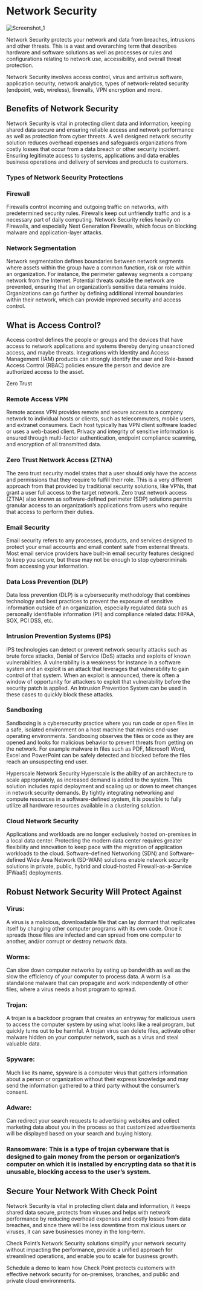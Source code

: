 <h1>Network Security </h1>


![Screenshot_1](https://user-images.githubusercontent.com/28812356/195752793-2b2e08ae-b9f0-4950-b206-4a8bf204d8fd.png)

Network Security protects your network and data from breaches, intrusions and other threats. This is a vast and overarching term that describes hardware and software solutions as well as processes or rules and configurations relating to network use, accessibility, and overall threat protection.

Network Security involves access control, virus and antivirus software, application security, network analytics, types of network-related security (endpoint, web, wireless), firewalls, VPN encryption and more.

<h2>Benefits of Network Security</h2>
 
Network Security is vital in protecting client data and information, keeping shared data secure and ensuring reliable access and network performance as well as protection from cyber threats. A well designed network security solution reduces overhead expenses and safeguards organizations from costly losses that occur from a data breach or other security incident. Ensuring legitimate access to systems, applications and data enables business operations and delivery of services and products to customers.

<h3>Types of Network Security Protections</h3>
 
 <h3>Firewall</h3>
Firewalls control incoming and outgoing traffic on networks, with predetermined security rules. Firewalls keep out unfriendly traffic and is a necessary part of daily computing. Network Security relies heavily on Firewalls, and especially Next Generation Firewalls, which focus on blocking malware and application-layer attacks.

 
<h3>Network Segmentation</h3>
Network segmentation defines boundaries between network segments where assets within the group have a common function, risk or role within an organization. For instance, the perimeter gateway segments a company network from the Internet. Potential threats outside the network are prevented, ensuring that an organization’s sensitive data remains inside. Organizations can go further by defining additional internal boundaries within their network, which can provide improved security and access control.


<h2>What is Access Control?</h2>

Access control defines the people or groups and the devices that have access to network applications and systems thereby denying unsanctioned access, and maybe threats. Integrations with Identity and Access Management (IAM) products can strongly identify the user and Role-based Access Control (RBAC) policies ensure the person and device are authorized access to the asset.

Zero Trust

<h3>Remote Access VPN</h3>
Remote access VPN provides remote and secure access to a company network to individual hosts or clients, such as telecommuters, mobile users, and extranet consumers. Each host typically has VPN client software loaded or uses a web-based client. Privacy and integrity of sensitive information is ensured through multi-factor authentication, endpoint compliance scanning, and encryption of all transmitted data.

 

<h3>Zero Trust Network Access (ZTNA)</h3>
The zero trust security model states that a user should only have the access and permissions that they require to fulfill their role. This is a very different approach from that provided by traditional security solutions, like VPNs, that grant a user full access to the target network. Zero trust network access (ZTNA) also known as software-defined perimeter (SDP) solutions permits granular access to an organization’s applications from users who require that access to perform their duties.


<h3>Email Security</h3>
Email security refers to any processes, products, and services designed to protect your email accounts and email content safe from external threats. Most email service providers have built-in email security features designed to keep you secure, but these may not be enough to stop cybercriminals from accessing your information.

 
<h3>Data Loss Prevention (DLP)</h3>
Data loss prevention (DLP) is a cybersecurity methodology that combines technology and best practices to prevent the exposure of sensitive information outside of an organization, especially regulated data such as personally identifiable information (PII) and compliance related data: HIPAA, SOX, PCI DSS, etc.

 
<h3>Intrusion Prevention Systems (IPS)</h3>
IPS technologies can detect or prevent network security attacks such as brute force attacks, Denial of Service (DoS) attacks and exploits of known vulnerabilities. A vulnerability is a weakness for instance in a software system and an exploit is an attack that leverages that vulnerability to gain control of that system. When an exploit is announced, there is often a window of opportunity for attackers to exploit that vulnerability before the security patch is applied. An Intrusion Prevention System can be used in these cases to quickly block these attacks.


<h3>Sandboxing</h3>
Sandboxing is a cybersecurity practice where you run code or open files in a safe, isolated environment on a host machine that mimics end-user operating environments. Sandboxing observes the files or code as they are opened and looks for malicious behavior to prevent threats from getting on the network. For example malware in files such as PDF, Microsoft Word, Excel and PowerPoint can be safely detected and blocked before the files reach an unsuspecting end user.

 

Hyperscale Network Security
Hyperscale is the ability of an architecture to scale appropriately, as increased demand is added to the system. This solution includes rapid deployment and scaling up or down to meet changes in network security demands. By tightly integrating networking and compute resources in a software-defined system, it is possible to fully utilize all hardware resources available in a clustering solution.

 

<h3>Cloud Network Security</h3>
Applications and workloads are no longer exclusively hosted on-premises in a local data center. Protecting the modern data center requires greater flexibility and innovation to keep pace with the migration of application workloads to the cloud. Software-defined Networking (SDN) and Software-defined Wide Area Network (SD-WAN) solutions enable network security solutions in private, public, hybrid and cloud-hosted Firewall-as-a-Service (FWaaS) deployments.

<h2>Robust Network Security Will Protect Against</h2>

<h3>Virus:</h3> A virus is a malicious, downloadable file that can lay dormant that replicates itself by changing other computer programs with its own code. Once it spreads those files are infected and can spread from one computer to another, and/or corrupt or destroy network data.

<h3>Worms:</h3> Can slow down computer networks by eating up bandwidth as well as the slow the efficiency of your computer to process data. A worm is a standalone malware that can propagate and work independently of other files, where a virus needs a host program to spread.

<h3>Trojan:</h3> A trojan is a backdoor program that creates an entryway for malicious users to access the computer system by using what looks like a real program, but quickly turns out to be harmful. A trojan virus can delete files, activate other malware hidden on your computer network, such as a virus and steal valuable data.

<h3>Spyware:</h3> Much like its name, spyware is a computer virus that gathers information about a person or organization without their express knowledge and may send the information gathered to a third party without the consumer’s consent.

<h3>Adware:</h3> Can redirect your search requests to advertising websites and collect marketing data about you in the process so that customized advertisements will be displayed based on your search and buying history.

<h3>Ransomware: This is a type of trojan cyberware that is designed to gain money from the person or organization’s computer on which it is installed by encrypting data so that it is unusable, blocking access to the user’s system.

 <h2>Secure Your Network With Check Point</h2>
 
Network Security is vital in protecting client data and information, it keeps shared data secure, protects from viruses and helps with network performance by reducing overhead expenses and costly losses from data breaches, and since there will be less downtime from malicious users or viruses, it can save businesses money in the long-term.

Check Point’s Network Security solutions simplify your network security without impacting the performance, provide a unified approach for streamlined operations, and enable you to scale for business growth.

Schedule a demo to learn how Check Point protects customers with effective network security for on-premises, branches, and public and private cloud environments.
